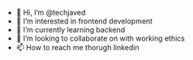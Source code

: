 - 👋 Hi, I’m @techjaved
- 👀 I’m interested in frontend development
- 🌱 I’m currently learning backend
- 💞️ I’m looking to collaborate on with working ethics
- 📫 How to reach me thorugh linkedin

<!---
techjaved/techjaved is a ✨ special ✨ repository because its `README.md` (this file) appears on your GitHub profile.
You can click the Preview link to take a look at your changes.
--->
